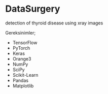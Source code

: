 # DataSurgery
detection of thyroid disease using xray images


Gereksinimler;

- TensorFlow
- PyTorch
- Keras
- Orange3
- NumPy
- SciPy
- Scikit-Learn
- Pandas
- Matplotlib
